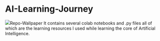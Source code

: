 # AI-Learning-Journey
<img src= 'Artificial Intelligence(1).png'>Repo-Wallpaper</img>
It contains several colab notebooks and .py files all of which are the learning resources I used while learning the core of Artificial Intelligence. 
